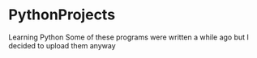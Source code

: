# PythonProjects
Learning Python
Some of these programs were written a while ago but I decided to upload them anyway
